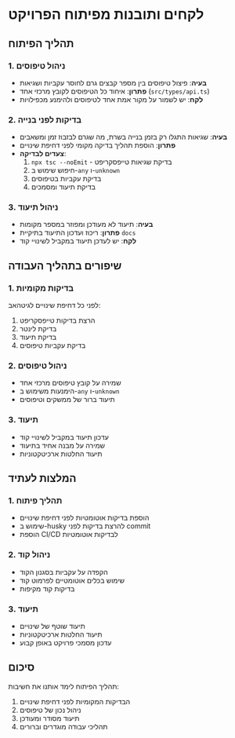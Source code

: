 # לקחים ותובנות מפיתוח הפרויקט

## תהליך הפיתוח

### 1. ניהול טיפוסים
- **בעיה**: פיצול טיפוסים בין מספר קבצים גרם לחוסר עקביות ושגיאות
- **פתרון**: איחוד כל הטיפוסים לקובץ מרכזי אחד (`src/types/api.ts`)
- **לקח**: יש לשמור על מקור אמת אחד לטיפוסים ולהימנע מכפילויות

### 2. בדיקות לפני בנייה
- **בעיה**: שגיאות התגלו רק בזמן בנייה בשרת, מה שגרם לבזבוז זמן ומשאבים
- **פתרון**: הוספת תהליך בדיקה מקומי לפני דחיפת שינויים
- **צעדים לבדיקה**:
  1. `npx tsc --noEmit` - בדיקת שגיאות טייפסקריפט
  2. חיפוש שימוש ב-`any` ו-`unknown`
  3. בדיקת עקביות בטיפוסים
  4. בדיקת תיעוד ומסמכים

### 3. ניהול תיעוד
- **בעיה**: תיעוד לא מעודכן ומפוזר במספר מקומות
- **פתרון**: ריכוז ועדכון התיעוד בתיקיית `docs`
- **לקח**: יש לעדכן תיעוד במקביל לשינויי קוד

## שיפורים בתהליך העבודה

### 1. בדיקות מקומיות
לפני כל דחיפת שינויים לגיטהאב:
1. הרצת בדיקות טייפסקריפט
2. בדיקת לינטר
3. בדיקת תיעוד
4. בדיקת עקביות טיפוסים

### 2. ניהול טיפוסים
- שמירה על קובץ טיפוסים מרכזי אחד
- הימנעות משימוש ב-`any` ו-`unknown`
- תיעוד ברור של ממשקים וטיפוסים

### 3. תיעוד
- עדכון תיעוד במקביל לשינויי קוד
- שמירה על מבנה אחיד בתיעוד
- תיעוד החלטות ארכיטקטוניות

## המלצות לעתיד

### 1. תהליך פיתוח
- הוספת בדיקות אוטומטיות לפני דחיפת שינויים
- שימוש ב-husky להרצת בדיקות לפני commit
- הוספת CI/CD לבדיקות אוטומטיות

### 2. ניהול קוד
- הקפדה על עקביות בסגנון הקוד
- שימוש בכלים אוטומטיים לפרמוט קוד
- בדיקות קוד מקיפות

### 3. תיעוד
- תיעוד שוטף של שינויים
- תיעוד החלטות ארכיטקטוניות
- עדכון מסמכי פרויקט באופן קבוע

## סיכום
תהליך הפיתוח לימד אותנו את חשיבות:
1. הבדיקות המקומיות לפני דחיפת שינויים
2. ניהול נכון של טיפוסים
3. תיעוד מסודר ומעודכן
4. תהליכי עבודה מוגדרים וברורים 